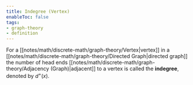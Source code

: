 ```yaml
---
title: Indegree (Vertex)
enableToc: false
tags:
- graph-theory
- definition
---
```

For a [[notes/math/discrete-math/graph-theory/Vertex|vertex]] in a [[notes/math/discrete-math/graph-theory/Directed Graph|directed graph]] the number of head ends [[notes/math/discrete-math/graph-theory/Adjacency (Graph)|adjacent]] to a vertex is called the **indegree**, denoted by $d^+(x)$.
